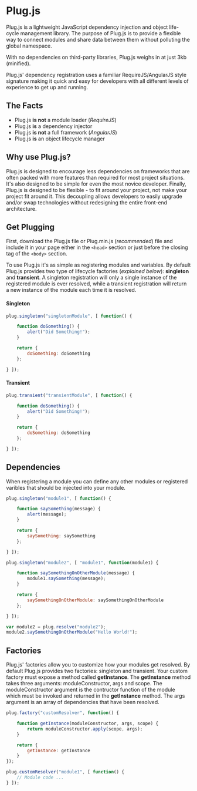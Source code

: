 # Plug.js

Plug.js is a lightweight JavaScript dependency injection and object life-cycle management library. The purpose of Plug.js is to provide a flexible way to connect modules and share data between them without polluting the global namespace.

With no dependencies on third-party libraries, Plug.js weighs in at just 3kb (minified).

Plug.js' dependency registration uses a familiar RequireJS/AngularJS style signature making it quick and easy for developers with all different levels of experience to get up and running.


## The Facts

* Plug.js **is not** a module loader (*RequireJS*)
* Plug.js **is** a dependency injector
* Plug.js **is not** a full framework (*AngularJS*)
* Plug.js **is** an object lifecycle manager


## Why use Plug.js?

Plug.js is designed to encourage less dependencies on frameworks that are often packed with more features than required for most project situations. It's also designed to be simple for even the most novice developer. Finally, Plug.js is designed to be flexible - to fit around your project, not make your project fit around it. This decoupling allows developers to easily upgrade and/or swap technologies without redesigning the entire front-end architecture.  


## Get Plugging

First, download the Plug.js file or Plug.min.js (*recommended*) file and include it in your page either in the `<head>` section or just before the closing tag of the `<body>` section.

To use Plug.js it's as simple as registering modules and variables. By default Plug.js provides two type of lifecycle factories (*explained below*): **singleton** and **transient**. A singleton registration will only a single instance of the registered module is ever resolved, while a transient registration will return a new instance of the module each time it is resolved.

#### Singleton
```javascript
plug.singleton("singletonModule", [ function() {

    function doSomething() {
        alert("Did Something!");
    }

    return {
        doSomething: doSomething
    };

} ]);
```

#### Transient
```javascript
plug.transient("transientModule", [ function() {

    function doSomething() {
        alert("Did Something!");
    }

    return {
        doSomething: doSomething
    };

} ]);
```

## Dependencies
When registering a module you can define any other modules or registered varibles that should be injected into your module.

```javascript
plug.singleton("module1", [ function() {

    function saySomething(message) {
        alert(message);
    }

    return {
        saySomething: saySomething
    };

} ]);

plug.singleton("module2", [ "module1", function(module1) {

    function saySomethingOnOtherModule(message) {
        module1.saySomething(message);
    }

    return {
        saySomethingOnOtherModule: saySomethingOnOtherModule
    };

} ]);

var module2 = plug.resolve("module2");
module2.saySomethingOnOtherModule("Hello World!");
```

## Factories
Plug.js' factories allow you to customize how your modules get resolved. By default Plug.js provides two factories: singleton and transient. Your custom factory must expose a method called **getInstance**. The **getInstance** method takes three arguments: moduleConstructor, args and scope. The moduleConstructor argument is the contructor function of the module which must be invoked and returned in the **getInstance** method. The args argument is an array of dependencies that have been resolved.

```javascript
plug.factory("customResolver", function() {

    function getInstance(moduleConstructor, args, scope) {
        return moduleConstructor.apply(scope, args);
    }

    return {
        getInstance: getInstance
    }
});

plug.customResolver("module1", [ function() {
    // Module code ...
} ]);
```
